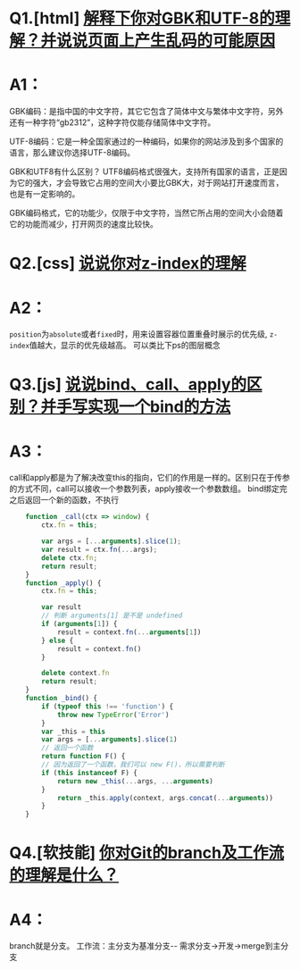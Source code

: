 # Q1.[html] [解释下你对GBK和UTF-8的理解？并说说页面上产生乱码的可能原因](https://github.com/haizlin/fe-interview/issues/90)
# A1：
GBK编码：是指中国的中文字符，其它它包含了简体中文与繁体中文字符，另外还有一种字符“gb2312”，这种字符仅能存储简体中文字符。

UTF-8编码：它是一种全国家通过的一种编码，如果你的网站涉及到多个国家的语言，那么建议你选择UTF-8编码。

GBK和UTF8有什么区别？
UTF8编码格式很强大，支持所有国家的语言，正是因为它的强大，才会导致它占用的空间大小要比GBK大，对于网站打开速度而言，也是有一定影响的。

GBK编码格式，它的功能少，仅限于中文字符，当然它所占用的空间大小会随着它的功能而减少，打开网页的速度比较快。

# Q2.[css] [说说你对z-index的理解](https://github.com/haizlin/fe-interview/issues/91)
# A2：
`position`为`absolute`或者`fixed`时，用来设置容器位置重叠时展示的优先级, `z-index`值越大，显示的优先级越高。 可以类比下ps的图层概念

# Q3.[js] [说说bind、call、apply的区别？并手写实现一个bind的方法](https://github.com/haizlin/fe-interview/issues/92)
# A3：
call和apply都是为了解决改变this的指向，它们的作用是一样的。区别只在于传参的方式不同，call可以接收一个参数列表，apply接收一个参数数组。
bind绑定完之后返回一个新的函数，不执行
```javascript
    function _call(ctx => window) {
        ctx.fn = this;

        var args = [...arguments].slice(1);
        var result = ctx.fn(...args);
        delete ctx.fn;
        return result;
    }
    function _apply() {
        ctx.fn = this;

        var result
        // 判断 arguments[1] 是不是 undefined
        if (arguments[1]) {
            result = context.fn(...arguments[1])
        } else {
            result = context.fn()
        }

        delete context.fn
        return result;
    }
    function _bind() {
        if (typeof this !== 'function') {
            throw new TypeError('Error')
        }
        var _this = this
        var args = [...arguments].slice(1)
        // 返回一个函数
        return function F() {
        // 因为返回了一个函数，我们可以 new F()，所以需要判断
        if (this instanceof F) {
            return new _this(...args, ...arguments)
        }
            return _this.apply(context, args.concat(...arguments))
        }
    }
```

# Q4.[软技能] [你对Git的branch及工作流的理解是什么？](https://github.com/haizlin/fe-interview/issues/93)
# A4：
branch就是分支。
工作流：主分支为基准分支-- 需求分支->开发->merge到主分支